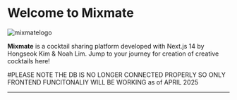 # Welcome to Mixmate

![mixmatelogo](https://mixmate-pdnc.vercel.app/_next/image?url=%2Fmixmatelogomini.png&w=750&q=75)

**Mixmate** is a cocktail sharing platform developed with Next.js 14 by Hongseok Kim & Noah Lim. Jump to your journey for creation of creative cocktails here! 

#PLEASE NOTE THE DB IS NO LONGER CONNECTED PROPERLY SO ONLY FRONTEND FUNCITONALIY WILL BE WORKING as of APRIL 2025

---
